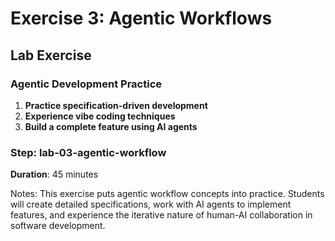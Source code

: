 <!-- .slide: class="exercice" -->

# Exercise 3: Agentic Workflows

## Lab Exercise

### **Agentic Development Practice**

1. **Practice specification-driven development**
2. **Experience vibe coding techniques**
3. **Build a complete feature using AI agents**

### Step: lab-03-agentic-workflow

**Duration**: 45 minutes

Notes:
This exercise puts agentic workflow concepts into practice. Students will create detailed specifications, work with AI agents to implement features, and experience the iterative nature of human-AI collaboration in software development.
